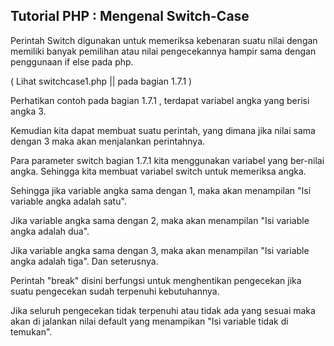 ## Tutorial PHP : Mengenal Switch-Case

Perintah Switch digunakan untuk memeriksa kebenaran suatu nilai dengan memiliki banyak pemilihan atau nilai pengecekannya hampir sama dengan penggunaan if else pada php.

( Lihat switchcase1.php || pada bagian 1.7.1 )

Perhatikan contoh pada bagian 1.7.1 , terdapat variabel angka yang berisi angka 3.
 
Kemudian kita dapat membuat suatu perintah, yang dimana jika nilai sama dengan 3 maka akan menjalankan perintahnya.

Para parameter switch bagian 1.7.1 kita menggunakan variabel yang ber-nilai angka. Sehingga kita membuat variabel switch untuk memeriksa angka.

Sehingga jika variable angka sama dengan 1, maka akan menampilan "Isi variable angka adalah satu".

Jika variable angka sama dengan 2, maka akan menampilan "Isi variable angka adalah dua".

Jika variable angka sama dengan 3, maka akan menampilan "Isi variable angka adalah tiga". Dan seterusnya.

Perintah "break" disini berfungsi untuk menghentikan pengecekan jika suatu pengecekan sudah terpenuhi kebutuhannya.

Jika seluruh pengecekan tidak terpenuhi atau tidak ada yang sesuai maka akan di jalankan nilai default yang menampikan "Isi variable tidak di temukan".